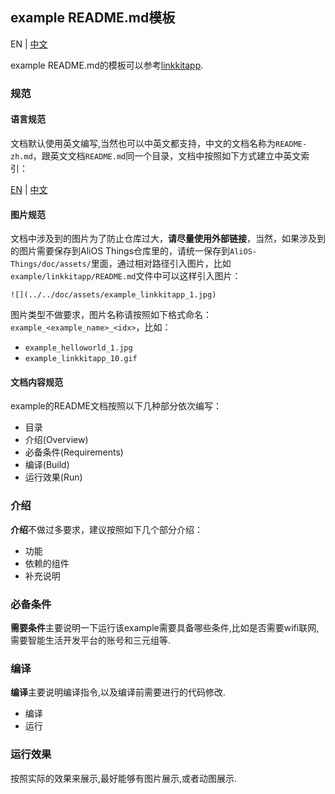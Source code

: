 ## example README.md模板

EN | [中文](./example_template-zh.md)

example README.md的模板可以参考[linkkitapp](../../example/linkkitapp/README.md).
### 规范

#### 语言规范

文档默认使用英文编写,当然也可以中英文都支持，中文的文档名称为`README-zh.md`，跟英文文档`README.md`同一个目录，文档中按照如下方式建立中英文索引：

[EN](README.md) | [中文](README-zh.md)

#### 图片规范

文档中涉及到的图片为了防止仓库过大，**请尽量使用外部链接**，当然，如果涉及到的图片需要保存到AliOS Things仓库里的，请统一保存到`AliOS-Things/doc/assets/`里面，通过相对路径引入图片，比如`example/linkkitapp/README.md`文件中可以这样引入图片：

`![](../../doc/assets/example_linkkitapp_1.jpg)`

图片类型不做要求，图片名称请按照如下格式命名：`example_<example_name>_<idx>`，比如：

* `example_helloworld_1.jpg`
* `example_linkkitapp_10.gif`

#### 文档内容规范

example的README文档按照以下几种部分依次编写：

* 目录
* 介绍(Overview)
* 必备条件(Requirements)
* 编译(Build)
* 运行效果(Run)

### 介绍

**介绍**不做过多要求，建议按照如下几个部分介绍：
* 功能
* 依赖的组件
* 补充说明

### 必备条件

**需要条件**主要说明一下运行该example需要具备哪些条件,比如是否需要wifi联网,需要智能生活开发平台的账号和三元组等.

### 编译
**编译**主要说明编译指令,以及编译前需要进行的代码修改.
* 编译
* 运行

### 运行效果
按照实际的效果来展示,最好能够有图片展示,或者动图展示.